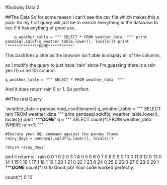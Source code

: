 #Subway Data 2

##The Data
So for some reason I can't see the csv file which makes this a pain. So my first query will just be to search everything in the database to see if it has anything of good use. 

`    q_weather_table = """
    SELECT *
    FROM weather_data 
    """
    print pandasql.sqldf(q_weather_table.lower(), locals())
    print '**************DONE***********'`

This backfires a little as the browser isn't able to display all of the columns. 

so I modify the query to just have 'rain' since I'm guessing there is a rain yes (1) or no (0) column. 

`q_weather_table = """
    SELECT *
    FROM weather_data 
    """`

And it does return rain 0 or 1. So perfect. 

##The real Query

   `weather_data = pandas.read_csv(filename)
    q_weather_table = """
    SELECT rain 
    FROM weather_data 
    """
    print pandasql.sqldf(q_weather_table.lower(), locals())
    print '**************DONE***********'
    q = """
    SELECT count(*) 
    FROM weather_data 
    WHERE rain=1;
    """
    

    
    #Execute your SQL command against the pandas frame
    rainy_days = pandasql.sqldf(q.lower(), locals())

    return rainy_days`

and it returns:
`    rain
0      0
1      0
2      0
3      1
4      0
5      0
6      0
7      0
8      0
9      0
10     0
11     0
12     0
13     0
14     1
15     1
16     1
17     1
18     1
19     1
20     1
21     0
22     1
23     0
24     0
25     0
26     0
27     0
28     0
29     1
**************DONE***********
   count(*)
0        10
Good job! Your code worked perfectly.


   count(*)
0        10`